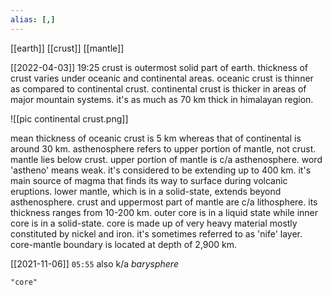 ```yaml
---
alias: [,]
---
```

[[earth]] [[crust]] [[mantle]]

[[2022-04-03]] 19:25
crust is outermost solid part of earth. thickness of crust varies under oceanic and continental areas.
oceanic crust is thinner as compared to continental crust.
continental crust is thicker in areas of major mountain systems. it's as much as 70 km thick in himalayan region. 

![[pic continental crust.png]]

mean thickness of oceanic crust is 5 km whereas that of continental is around 30 km.
asthenosphere refers to upper portion of mantle, not crust.
mantle lies below crust.
upper portion of mantle is c/a asthenosphere.
word 'astheno' means weak. it's considered to be extending up to 400 km.
it's main source of magma that finds its way to surface during volcanic eruptions.
lower mantle, which is in a solid-state, extends beyond asthenosphere.
crust and uppermost part of mantle are c/a lithosphere. its thickness ranges from 10-200 km.
outer core is in a liquid state while inner core is in a solid-state.
core is made up of very heavy material mostly constituted by nickel and iron. it's sometimes referred to as 'nife' layer.
core-mantle boundary is located at depth of 2,900 km.

[[2021-11-06]] `05:55`
also k/a _barysphere_
```query
"core"
```